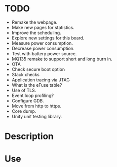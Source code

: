 # TODO
- Remake the webpage.
- Make new pages for statistics.
- Improve the scheduling.
- Explore new settings for this board.
- Measure power consumption.
- Decrease power consumption.
- Test with battery power source.
- MQ135 remake to support short and long burn in.
- OTA
- Check secure boot option
- Stack checks
- Application tracing via JTAG
- What is the eFuse table?
- Use of TLS.
- Event loop profiling?
- Configure GDB.
- Move from http to https.
- Core dump.
- Unity unit testing library.

# Description

# Use

